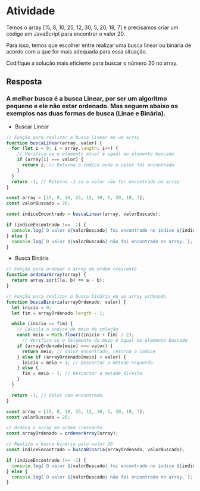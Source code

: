 # Atividade

Temos o array [15, 8, 10, 25, 12, 30, 5, 20, 18, 7] e precisamos criar um código em JavaScript para encontrar o valor 20.

Para isso, temos que escolher entre realizar uma busca linear ou binária de acordo com a que for mais adequada para essa situação.

Codifique a solução mais eficiente para buscar o número 20 no array.

## Resposta

### A melhor busca é a busca Linear, por ser um algoritmo pequeno e ele não estar ordenado. Mas seguem abaixo os exemplos nas duas formas de busca (Linae e Binária).

- Buscar Linear

```javascript
// Função para realizar a busca linear em um array
function buscaLinear(array, valor) {
  for (let i = 0; i < array.length; i++) {
    // Verifica se o elemento atual é igual ao elemento buscado
    if (array[i] === valor) {
      return i; // Retorna o índice onde o valor foi encontrado
    }
  }
  return -1; // Retorna -1 se o valor não for encontrado no array
}

const array = [15, 8, 10, 25, 12, 30, 5, 20, 18, 7];
const valorBuscado = 20;

const indiceEncontrado = buscaLinear(array, valorBuscado);

if (indiceEncontrado !== -1) {
  console.log(`O valor ${valorBuscado} foi encontrado no índice ${indiceEncontrado}.`);
} else {
  console.log(`O valor ${valorBuscado} não foi encontrado no array.`);
}

```

- Busca Binária

```javascript
// Função para ordenar o array em ordem crescente
function ordenarArray(array) {
  return array.sort((a, b) => a - b);
}

// Função para realizar a busca binária em um array ordenado
function buscaBinaria(arrayOrdenado, valor) {
  let inicio = 0;
  let fim = arrayOrdenado.length - 1;

  while (inicio <= fim) {
    // Calcula o indice do meio da coleção
    const meio = Math.floor((inicio + fim) / 2);
      // Verifica se o lelemento do meio é igual ao elemento buscado
    if (arrayOrdenado[meio] === valor) {
      return meio; // Valor encontrado, retorna o índice
    } else if (arrayOrdenado[meio] < valor) {
      inicio = meio + 1; // Descartar a metade esquerda
    } else {
      fim = meio - 1; // Descartar a metade direita
    }
  }

  return -1; // Valor não encontrado
}

const array = [15, 8, 10, 25, 12, 30, 5, 20, 18, 7];
const valorBuscado = 20;

// Ordena o array em ordem crescente
const arrayOrdenado = ordenarArray(array);

// Realiza a busca binária pelo valor 20
const indiceEncontrado = buscaBinaria(arrayOrdenado, valorBuscado);

if (indiceEncontrado !== -1) {
  console.log(`O valor ${valorBuscado} foi encontrado no índice ${indiceEncontrado}.`);
} else {
  console.log(`O valor ${valorBuscado} não foi encontrado no array.`);
}
```
